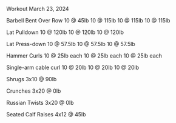 Workout March 23, 2024

Barbell Bent Over Row
10 @ 45lb
10 @ 115lb
10 @ 115lb
10 @ 115lb

Lat Pulldown
10 @ 120lb 
10 @ 120lb
10 @ 120lb

Lat Press-down
10 @ 57.5lb
10 @ 57.5lb
10 @ 57.5lb

Hammer Curls
10 @ 25lb each
10 @ 25lb each
10 @ 25lb each

Single-arm cable curl
10 @ 20lb
10 @ 20lb
10 @ 20lb

Shrugs
3x10 @ 90lb

Crunches
3x20 @ 0lb

Russian Twists
3x20 @ 0lb

Seated Calf Raises
4x12 @ 45lb